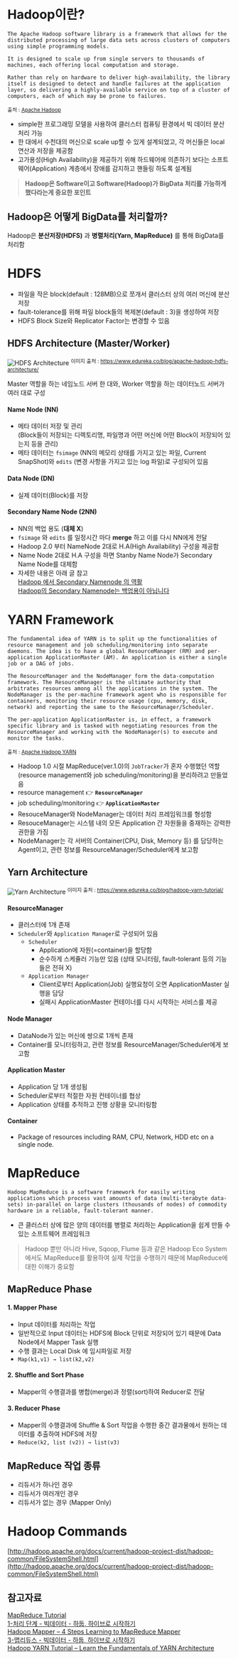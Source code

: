 # Hadoop이란?
 ```
 The Apache Hadoop software library is a framework that allows for the distributed processing of large data sets across clusters of computers using simple programming models.  

It is designed to scale up from single servers to thousands of machines, each offering local computation and storage.  

Rather than rely on hardware to deliver high-availability, the library itself is designed to detect and handle failures at the application layer, so delivering a highly-available service on top of a cluster of computers, each of which may be prone to failures.
```
<sup>출처 : [Apache Hadoop](https://hadoop.apache.org/)</sup>

- simple한 프로그래밍 모델을 사용하여 클러스터 컴퓨팅 환경에서 빅 데이터 분산 처리 가능
- 한 대에서 수천대의 머신으로 scale up할 수 있게 설계되었고, 각 머신들은 local 연산과 저장을 제공함
- 고가용성(High Availability)을 제공하기 위해 하드웨어에 의존하기 보다는 소프트웨어(Application) 계층에서 장애를 감지하고 핸들링 하도록 설계됨

> **Hadoop은 Software이고 Software(Hadoop)가 BigData 처리를 가능하게 했다라는게 중요한 포인트**  

## Hadoop은 어떻게 BigData를 처리할까?
Hadoop은 **분산저장(HDFS)** 과 **병렬처리(Yarn, MapReduce)** 를 통해 BigData를 처리함

# HDFS
- 파일을 작은 block(default : 128MB)으로 쪼개서 클러스터 상의 여러 머신에 분산 저장
- fault-tolerance를 위해 파일 block들의 복제본(default : 3)을 생성하여 저장
- HDFS Block Size와 Replicator Factor는 변경할 수 있음

## HDFS Architecture (Master/Worker)
![HDFS Architecture](./images/BigData/hadoop1.png)
<sup>이미지 출처 : https://www.edureka.co/blog/apache-hadoop-hdfs-architecture/</sup>

Master 역할을 하는 네임노드 서버 한 대와, Worker 역할을 하는 데이터노드 서버가 여러 대로 구성

#### Name Node (NN)
- 메타 데이터 저장 및 관리  
  (Block들이 저장되는 디렉토리명, 파일명과 어떤 머신에 어떤 Block이 저장되어 있는지 등을 관리)
- 메타 데이터는 `fsimage` (NN의 메모리 상태를 가지고 있는 파일, Current SnapShot)와 `edits` (변경 사항을 가지고 있는 log 파일)로 구성되어 있음 

#### Data Node (DN)
- 실제 데이터(Block)를 저장 

#### Secondary Name Node (2NN)
- NN의 백업 용도 (**대체 X**)  
- `fsimage` 와 `edits` 를 일정시간 마다 **merge** 하고 이를 다시 NN에게 전달
- Hadoop 2.0 부터 NameNode 2대로 H.A(High Availability) 구성을 제공함
- Name Node 2대로 H.A 구성을 하면 Stanby Name Node가 Secondary Name Node를 대체함
- 자세한 내용은 아래 글 참고  
  [Hadoop 에서 Secondary Namenode 의 역활](https://charsyam.wordpress.com/2011/04/06/hadoop-%EC%97%90%EC%84%9C-secondary-namenode-%EC%9D%98-%EC%97%AD%ED%99%9C/)  
  [Hadoop의 Secondary Namenode는 백업용이 아닙니다](http://www.databaser.net/moniwiki/wiki.php/Hadoop%EC%9D%98SecondaryNamenode%EB%8A%94%EB%B0%B1%EC%97%85%EC%9A%A9%EC%9D%B4%EC%95%84%EB%8B%99%EB%8B%88%EB%8B%A4)

# YARN Framework

```
The fundamental idea of YARN is to split up the functionalities of resource management and job scheduling/monitoring into separate daemons. The idea is to have a global ResourceManager (RM) and per-application ApplicationMaster (AM). An application is either a single job or a DAG of jobs.

The ResourceManager and the NodeManager form the data-computation framework. The ResourceManager is the ultimate authority that arbitrates resources among all the applications in the system. The NodeManager is the per-machine framework agent who is responsible for containers, monitoring their resource usage (cpu, memory, disk, network) and reporting the same to the ResourceManager/Scheduler.

The per-application ApplicationMaster is, in effect, a framework specific library and is tasked with negotiating resources from the ResourceManager and working with the NodeManager(s) to execute and monitor the tasks.
```
<sup>출처 : [Apache Hadoop YARN](https://hadoop.apache.org/docs/current/hadoop-yarn/hadoop-yarn-site/YARN.html) </sup>

- Hadoop 1.0 시절 MapReduce(ver.1.0)의 `JobTracker`가 혼자 수행했던 역할(resource management와 job scheduling/monitoring)을 분리하려고 만들었음
- resource management 👉 **`ResourceManager`**
- job scheduling/monitoring 👉 **`ApplicationMaster`**
- ResouceManager와 NodeManager는 데이터 처리 프레임워크를 형성함
- ResouceManager는 시스템 내의 모든 Application 간 자원들을 중재하는 강력한 권한을 가짐
- NodeManager는 각 서버의 Container(CPU, Disk, Memory 등) 를 담당하는 Agent이고, 관련 정보를 ResourceManager/Scheduler에게 보고함

## Yarn Architecture
![Yarn Architecture](./images/BigData/hadoop2.png)
<sup>이미지 출처 : https://www.edureka.co/blog/hadoop-yarn-tutorial/</sup>

#### ResourceManager
- 클러스터에 1개 존재
- `Scheduler`와 `Application Manager`로 구성되어 있음
  - `Scheduler`  
    - Application에 자원(=container)을 할당함 
    - 순수하게 스케쥴러 기능만 있음 (상태 모니터링, fault-tolerant 등의 기능들은 전혀 X)
  - `Application Manager`
    - Client로부터 Application(Job) 실행요청이 오면 ApplicationMaster 실행을 담당
    - 실패시 ApplicationMaster 컨테이너를 다시 시작하는 서비스를 제공

#### Node Manager
- DataNode가 있는 머신에 쌍으로 1개씩 존재
- Container를 모니터링하고, 관련 정보를 ResourceManager/Scheduler에게 보고함

#### Application Master
- Application 당 1개 생성됨
- Scheduler로부터 적절한 자원 컨테이너를 협상
- Application 상태를 추적하고 진행 상황을 모니터링함
 
#### Container
- Package of resources including RAM, CPU, Network, HDD etc on a single node.


# MapReduce
```
Hadoop MapReduce is a software framework for easily writing applications which process vast amounts of data (multi-terabyte data-sets) in-parallel on large clusters (thousands of nodes) of commodity hardware in a reliable, fault-tolerant manner.
```
- 큰 클러스터 상에 많은 양의 데이터를 병렬로 처리하는 Application을 쉽게 만들 수 있는 소프트웨어 프레임워크

> Hadoop 뿐만 아니라 Hive, Sqoop, Flume 등과 같은 Hadoop Eco System에서도 MapReduce를 활용하여 실제 작업을 수행하기 때문에 MapReduce에 대한 이해가 중요함

## MapReduce Phase
#### 1. Mapper Phase
- Input 데이터를 처리하는 작업
- 일반적으로 Input 데이터는 HDFS에 Block 단위로 저장되어 있기 때문에 Data Node에서 Mapper Task 실행
- 수행 결과는 Local Disk 에 임시파일로 저장
- `Map(k1,v1) → list(k2,v2)`

#### 2. Shuffle and Sort Phase
- Mapper의 수행결과를 병합(merge)과 정렬(sort)하여 Reducer로 전달

#### 3. Reducer Phase
-  Mapper의 수행결과에 Shuffle & Sort 작업을 수행한 중간 결과물에서 원하는 데이터를 추출하여 HDFS에 저장
-  `Reduce(k2, list (v2)) → list(v3)`

## MapReduce 작업 종류
- 리듀서가 하나인 경우
- 리듀서가 여러개인 경우
- 리듀서가 없는 경우 (Mapper Only)

# Hadoop Commands
[http://hadoop.apache.org/docs/current/hadoop-project-dist/hadoop-common/FileSystemShell.html](http://hadoop.apache.org/docs/current/hadoop-project-dist/hadoop-common/FileSystemShell.html)


## 참고자료
[MapReduce Tutorial](https://hadoop.apache.org/docs/stable/hadoop-mapreduce-client/hadoop-mapreduce-client-core/MapReduceTutorial.html)  
[1-처리 단계 - 빅데이터 - 하둡, 하이브로 시작하기](https://wikidocs.net/22937)  
[Hadoop Mapper – 4 Steps Learning to MapReduce Mapper](https://data-flair.training/blogs/hadoop-mapper-in-mapreduce/)  
[3-맵리듀스 - 빅데이터 - 하둡, 하이브로 시작하기](https://wikidocs.net/22827)  
[Hadoop YARN Tutorial – Learn the Fundamentals of YARN Architecture](https://www.edureka.co/blog/hadoop-yarn-tutorial/)